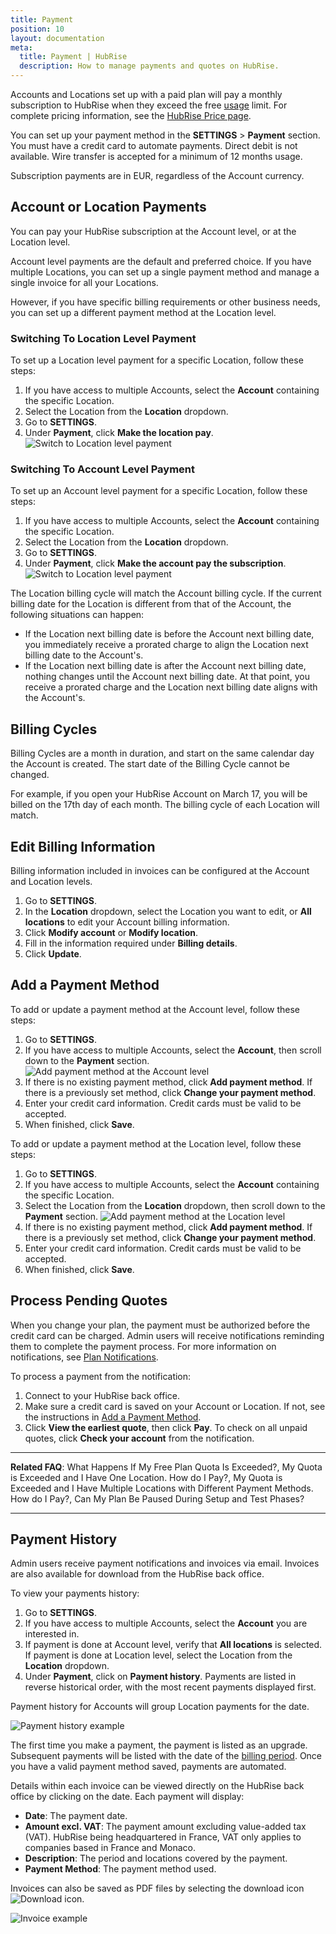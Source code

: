 ```yaml
---
title: Payment
position: 10
layout: documentation
meta:
  title: Payment | HubRise
  description: How to manage payments and quotes on HubRise.
---
```


Accounts and Locations set up with a paid plan will pay a monthly subscription to HubRise when they exceed the free [usage](/docs/usage-plan#usage-plans) limit. For complete pricing information, see the [HubRise Price page](/pricing/).

You can set up your payment method in the **SETTINGS** > **Payment** section. You must have a credit card to automate payments. Direct debit is not available. Wire transfer is accepted for a minimum of 12 months usage.

Subscription payments are in EUR, regardless of the Account currency.

## Account or Location Payments

You can pay your HubRise subscription at the Account level, or at the Location level.

Account level payments are the default and preferred choice. If you have multiple Locations, you can set up a single payment method and manage a single invoice for all your Locations.

However, if you have specific billing requirements or other business needs, you can set up a different payment method at the Location level.

### Switching To Location Level Payment

To set up a Location level payment for a specific Location, follow these steps:

1. If you have access to multiple Accounts, select the **Account** containing the specific Location.
1. Select the Location from the **Location** dropdown.
1. Go to **SETTINGS**.
1. Under **Payment**, click **Make the location pay**.
   ![Switch to Location level payment](../images/071-en-make-location-pay.png)

### Switching To Account Level Payment

To set up an Account level payment for a specific Location, follow these steps:

1. If you have access to multiple Accounts, select the **Account** containing the specific Location.
1. Select the Location from the **Location** dropdown.
1. Go to **SETTINGS**.
1. Under **Payment**, click **Make the account pay the subscription**.
   ![Switch to Location level payment](../images/072-en-make-account-pay.png)

The Location billing cycle will match the Account billing cycle. If the current billing date for the Location is different from that of the Account, the following situations can happen:

- If the Location next billing date is before the Account next billing date, you immediately receive a prorated charge to align the Location next billing date to the Account's.
- If the Location next billing date is after the Account next billing date, nothing changes until the Account next billing date. At that point, you receive a prorated charge and the Location next billing date aligns with the Account's.

## Billing Cycles

Billing Cycles are a month in duration, and start on the same calendar day the Account is created. The start date of the Billing Cycle cannot be changed.

For example, if you open your HubRise Account on March 17, you will be billed on the 17th day of each month. The billing cycle of each Location will match.

## Edit Billing Information

Billing information included in invoices can be configured at the Account and Location levels.

1. Go to **SETTINGS**.
1. In the **Location** dropdown, select the Location you want to edit, or **All locations** to edit your Account billing information.
1. Click **Modify account** or **Modify location**.
1. Fill in the information required under **Billing details**.
1. Click **Update**.

## Add a Payment Method

To add or update a payment method at the Account level, follow these steps:

1. Go to **SETTINGS**.
1. If you have access to multiple Accounts, select the **Account**, then scroll down to the **Payment** section.
   ![Add payment method at the Account level](../images/073-en-add-account-payment.png)
1. If there is no existing payment method, click **Add payment method**. If there is a previously set method, click **Change your payment method**.
1. Enter your credit card information. Credit cards must be valid to be accepted.
1. When finished, click **Save**.

To add or update a payment method at the Location level, follow these steps:

1. Go to **SETTINGS**.
1. If you have access to multiple Accounts, select the **Account** containing the specific Location.
1. Select the Location from the **Location** dropdown, then scroll down to the **Payment** section.
   ![Add payment method at the Location level](../images/072-en-make-account-pay.png)
1. If there is no existing payment method, click **Add payment method**. If there is a previously set method, click **Change your payment method**.
1. Enter your credit card information. Credit cards must be valid to be accepted.
1. When finished, click **Save**.

## Process Pending Quotes

When you change your plan, the payment must be authorized before the credit card can be charged. Admin users will receive notifications reminding them to complete the payment process. For more information on notifications, see [Plan Notifications](/docs/usage-plan/#plan-notifications).

To process a payment from the notification:

1. Connect to your HubRise back office.
1. Make sure a credit card is saved on your Account or Location. If not, see the instructions in [Add a Payment Method](#add-a-payment-method).
1. Click **View the earliest quote**, then click **Pay**. To check on all unpaid quotes, click **Check your account** from the notification.

---

**Related FAQ**: <Link to="/docs/faqs/free-plan-quota-exceeded-what-happens/">What Happens If My Free Plan Quota Is Exceeded?</Link>, <Link to="/docs/faqs/quota-exceeded-one-location-how-do-i-pay/">My Quota is Exceeded and I Have One Location. How do I Pay?</Link>, <Link to="/docs/faqs/quota-exceeded-multiple-locations-with-different-payment-methods-how-do-i-pay/">My Quota is Exceeded and I Have Multiple Locations with Different Payment Methods. How do I Pay?</Link>, <Link to="/docs/faqs/pause-plan-during-setup-and-test-phases/">Can My Plan Be Paused During Setup and Test Phases?</Link>

---

## Payment History

Admin users receive payment notifications and invoices via email. Invoices are also available for download from the HubRise back office.

To view your payments history:

1. Go to **SETTINGS**.
1. If you have access to multiple Accounts, select the **Account** you are interested in.
1. If payment is done at Account level, verify that **All locations** is selected. If payment is done at Location level, select the Location from the **Location** dropdown.
1. Under **Payment**, click on **Payment history**. Payments are listed in reverse historical order, with the most recent payments displayed first.

Payment history for Accounts will group Location payments for the date.

![Payment history example](../images/044-en-payment-history.png)

The first time you make a payment, the payment is listed as an upgrade. Subsequent payments will be listed with the date of the [billing period](docs/payment#billing-cycles). Once you have a valid payment method saved, payments are automated.

Details within each invoice can be viewed directly on the HubRise back office by clicking on the date. Each payment will display:

- **Date**: The payment date.
- **Amount excl. VAT**: The payment amount excluding value-added tax (VAT). HubRise being headquartered in France, VAT only applies to companies based in France and Monaco.
- **Description**: The period and locations covered by the payment.
- **Payment Method**: The payment method used.

Invoices can also be saved as PDF files by selecting the download icon <InlineImage width="15" height="14">![Download icon](../images/058-download.png)</InlineImage>.

![Invoice example](../images/043-en-2x-invoice-example.png)
